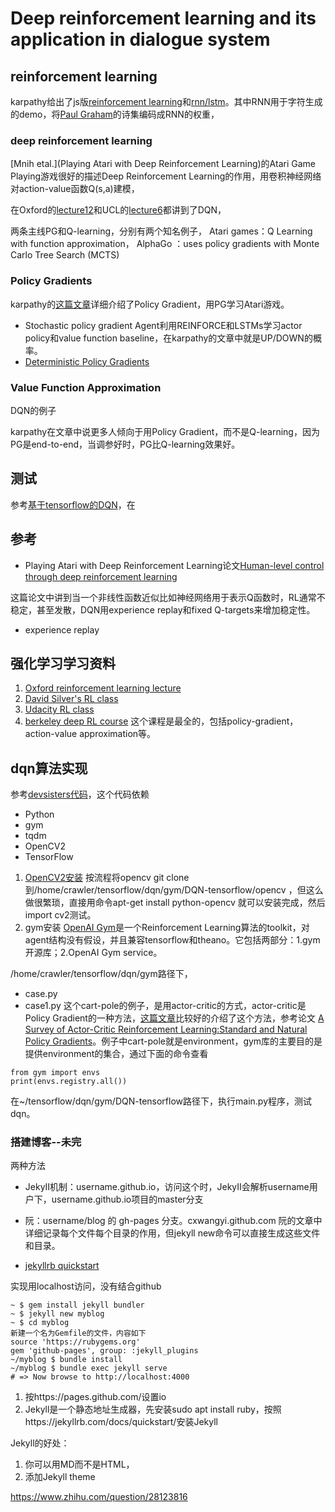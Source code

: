 # Deep reinforcement learning and its application in dialogue system

## reinforcement learning
karpathy给出了js版[reinforcement learning](http://cs.stanford.edu/people/karpathy/reinforcejs/)和[rnn/lstm](http://cs.stanford.edu/people/karpathy/recurrentjs/)。其中RNN用于字符生成的demo，将[Paul Graham](http://www.paulgraham.com/articles.html)的诗集编码成RNN的权重，

### deep reinforcement learning
[Mnih etal.](Playing Atari with Deep Reinforcement Learning)的Atari Game Playing游戏很好的描述Deep Reinforcement Learning的作用，用卷积神经网络对action-value函数Q(s,a)建模，

在Oxford的[lecture12](http://www.cs.ox.ac.uk/people/nando.defreitas/machinelearning/lecture12.pdf)和UCL的[lecture6](http://www0.cs.ucl.ac.uk/staff/d.silver/web/Teaching_files/FA.pdf)都讲到了DQN，

两条主线PG和Q-learning，分别有两个知名例子，
Atari games：Q Learning with function approximation，
AlphaGo ：uses policy gradients with Monte Carlo Tree Search (MCTS)

### Policy Gradients
karpathy的[这篇文章](http://karpathy.github.io/2016/05/31/rl/)详细介绍了Policy Gradient，用PG学习Atari游戏。
 - Stochastic policy gradient Agent利用REINFORCE和LSTMs学习actor policy和value function baseline，在karpathy的文章中就是UP/DOWN的概率。
 - [Deterministic Policy Gradients](http://www0.cs.ucl.ac.uk/staff/d.silver/web/Publications_files/deterministic-policy-gradients.pdf)
 
### Value Function Approximation
DQN的例子

karpathy在文章中说更多人倾向于用Policy Gradient，而不是Q-learning，因为PG是end-to-end，当调参好时，PG比Q-learning效果好。
## 测试
参考[基于tensorflow的DQN](https://github.com/devsisters/DQN-tensorflow)，在

## 参考
 - Playing Atari with Deep Reinforcement Learning论文[Human-level control through deep reinforcement learning](http://home.uchicago.edu/%7Earij/journalclub/papers/2015_Mnih_et_al.pdf)

这篇论文中讲到当一个非线性函数近似比如神经网络用于表示Q函数时，RL通常不稳定，甚至发散，DQN用experience replay和fixed Q-targets来增加稳定性。

 - experience replay
 

## 强化学习学习资料

 1. [Oxford reinforcement learning lecture](http://www.cs.ox.ac.uk/people/nando.defreitas/machinelearning/)
 2. [David Silver's RL class](http://www0.cs.ucl.ac.uk/staff/d.silver/web/Teaching.html)
 3. [Udacity RL class](https://classroom.udacity.com/courses/ud600/lessons/4676850295/concepts/46733448110923)
 4. [berkeley deep RL course](http://rll.berkeley.edu/deeprlcourse/) 这个课程是最全的，包括policy-gradient，action-value approximation等。

## dqn算法实现
参考[devsisters代码](https://github.com/devsisters/DQN-tensorflow)，这个代码依赖
 - Python 
 - gym
 - tqdm
 - OpenCV2
 - TensorFlow

 1. [OpenCV2安装](http://docs.opencv.org/2.4/doc/tutorials/introduction/linux_install/linux_install.html)
 按流程将opencv git clone到/home/crawler/tensorflow/dqn/gym/DQN-tensorflow/opencv ，但这么做很繁琐，直接用命令apt-get install python-opencv 就可以安装完成，然后import cv2测试。
 2. gym安装
[OpenAI Gym](https://gym.openai.com/)是一个Reinforcement Learning算法的toolkit，对agent结构没有假设，并且兼容tensorflow和theano。它包括两部分：1.gym开源库；2.OpenAI Gym service。

/home/crawler/tensorflow/dqn/gym路径下，
 - case.py
 - case1.py
这个cart-pole的例子，是用actor-critic的方式，actor-critic是Policy Gradient的一种方法，[这篇文章](http://brain.cc.kogakuin.ac.jp/~kanamaru/NN/CPRL/)比较好的介绍了这个方法，参考论文 [A Survey of Actor-Critic Reinforcement Learning:Standard and Natural Policy Gradients](http://busoniu.net/files/papers/ivo_smcc12_survey.pdf)。例子中cart-pole就是environment，gym库的主要目的是提供environment的集合，通过下面的命令查看
```
from gym import envs
print(envs.registry.all())
```
在~/tensorflow/dqn/gym/DQN-tensorflow路径下，执行main.py程序，测试dqn。


### 搭建博客--未完

两种方法

 - JekyII机制：username.github.io，访问这个时，JekyII会解析username用户下，username.github.io项目的master分支
 - 阮：username/blog 的 gh-pages 分支。cxwangyi.github.com
阮的文章中详细记录每个文件每个目录的作用，但jekyll new命令可以直接生成这些文件和目录。

 - [jekyllrb quickstart](https://jekyllrb.com/docs/quickstart/) 

实现用localhost访问，没有结合github
```
~ $ gem install jekyll bundler
~ $ jekyll new myblog
~ $ cd myblog
新建一个名为Gemfile的文件，内容如下
source 'https://rubygems.org'
gem 'github-pages', group: :jekyll_plugins
~/myblog $ bundle install
~/myblog $ bundle exec jekyll serve
# => Now browse to http://localhost:4000
```

1. 按https://pages.github.com/设置io
2. Jekyll是一个静态地址生成器，先安装sudo apt install ruby，按照https://jekyllrb.com/docs/quickstart/安装Jekyll

Jekyll的好处：
1. 你可以用MD而不是HTML，
2. 添加Jekyll theme


https://www.zhihu.com/question/28123816
